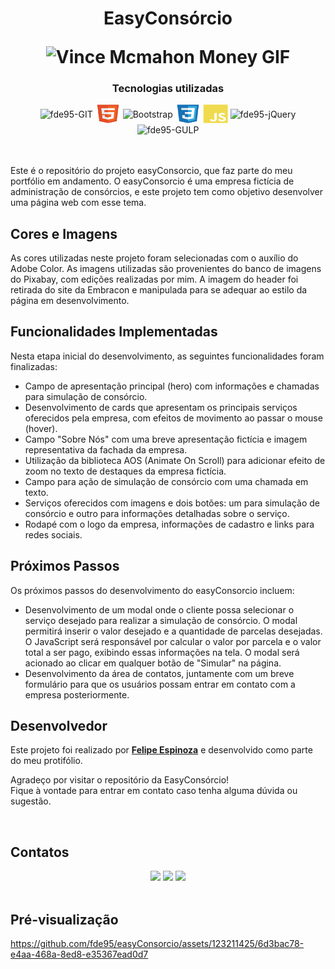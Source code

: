 <h1 align="center">
  <p align="center">EasyConsórcio</p>
  <img width="500" src="https://media.giphy.com/media/YRw676NBrmPeM/giphy.gif" alt="Vince Mcmahon Money GIF"></a>
</h1>
<div style="display: inline_block">
   <div align="center">
   <h3>Tecnologias utilizadas</h3>
  <img align="center" alt="fde95-GIT" height="30" width="40" src="https://cdn.jsdelivr.net/gh/devicons/devicon/icons/git/git-original.svg">
  <img align="center" alt="fde95-HTML" height="30" width="40" src="https://raw.githubusercontent.com/devicons/devicon/master/icons/html5/html5-original.svg">
  <img align="center" alt="Bootstrap" height="35" width="40" src="https://cdn.jsdelivr.net/gh/devicons/devicon/icons/bootstrap/bootstrap-original.svg">
  <img align="center" alt="fde95-CSS" height="30" width="40" src="https://raw.githubusercontent.com/devicons/devicon/master/icons/css3/css3-original.svg">
  <img align="center" alt="fde95-Js" height="30" width="40" src="https://raw.githubusercontent.com/devicons/devicon/master/icons/javascript/javascript-plain.svg">
  <img align="center" alt="fde95-jQuery" height="30" width="40" src="https://cdn.jsdelivr.net/gh/devicons/devicon/icons/jquery/jquery-original.svg">
  <img align="center" alt="fde95-GULP" height="60" width="40" src="https://cdn.jsdelivr.net/gh/devicons/devicon/icons/gulp/gulp-plain.svg">
</div>
  <br>
  <br>
    <p>Este é o repositório do projeto easyConsorcio, que faz parte do meu portfólio em andamento. O easyConsorcio é uma empresa fictícia de administração de consórcios, e este projeto tem como objetivo desenvolver uma página web com esse tema.</p>
  <h2>Cores e Imagens</h2>
  <p>As cores utilizadas neste projeto foram selecionadas com o auxílio do Adobe Color. As imagens utilizadas são provenientes do banco de imagens do Pixabay, com edições realizadas por mim. A imagem do header foi retirada do site da Embracon e manipulada para se adequar ao estilo da página em desenvolvimento.</p>
  <h2>Funcionalidades Implementadas</h2>
  <p>Nesta etapa inicial do desenvolvimento, as seguintes funcionalidades foram finalizadas:</p>
  <ul>
    <li>Campo de apresentação principal (hero) com informações e chamadas para simulação de consórcio.</li>
    <li>Desenvolvimento de cards que apresentam os principais serviços oferecidos pela empresa, com efeitos de movimento ao passar o mouse (hover).</li>
    <li>Campo "Sobre Nós" com uma breve apresentação fictícia e imagem representativa da fachada da empresa.</li>
    <li>Utilização da biblioteca AOS (Animate On Scroll) para adicionar efeito de zoom no texto de destaques da empresa fictícia.</li>
    <li>Campo para ação de simulação de consórcio com uma chamada em texto.</li>
    <li>Serviços oferecidos com imagens e dois botões: um para simulação de consórcio e outro para informações detalhadas sobre o serviço.</li>
    <li>Rodapé com o logo da empresa, informações de cadastro e links para redes sociais.</li>
  </ul>
  <h2>Próximos Passos</h2>
  <p>Os próximos passos do desenvolvimento do easyConsorcio incluem:</p>
  <ul>
    <li>Desenvolvimento de um modal onde o cliente possa selecionar o serviço desejado para realizar a simulação de consórcio. O modal permitirá inserir o valor desejado e a quantidade de parcelas desejadas. O JavaScript será responsável por calcular o valor por parcela e o valor total a ser pago, exibindo essas informações na tela. O modal será acionado ao clicar em qualquer botão de "Simular" na página.</li>
    <li>Desenvolvimento da área de contatos, juntamente com um breve formulário para que os usuários possam entrar em contato com a empresa posteriormente.</li>
  </ul>
    <h2>Desenvolvedor</h2>
   <p>Este projeto foi realizado por <a href="https://linktr.ee/fde95" target="_blank"><b>Felipe Espinoza</b></a> e desenvolvido como parte do meu protifólio.</p>
   <p>Agradeço por visitar o repositório da EasyConsórcio! 
   <br>Fique à vontade para entrar em contato caso tenha alguma dúvida ou sugestão.</p>
  <br>
  <h2>Contatos</h2>
  <div style="display: inline_block" align="center">
   <a href="https://instagram.com/fde.95" target="_blank"><img src="https://img.shields.io/badge/Instagram-E4405F?style=for-the-badge&logo=instagram&logoColor=white" target="_blank"></a>
   <a href = "mailto:fdespinoza95@gmail.com"><img src="https://img.shields.io/badge/Gmail-D14836?style=for-the-badge&logo=gmail&logoColor=white" target="_blank"></a>
   <a href="https://www.linkedin.com/in/fde95" target="_blank"><img src="https://img.shields.io/badge/LinkedIn-0077B5?style=for-the-badge&logo=linkedin&logoColor=white" target="_blank"></a> 
  </div>
  <br>
  <h2>
   Pré-visualização
  </h2>
  
  https://github.com/fde95/easyConsorcio/assets/123211425/6d3bac78-e4aa-468a-8ed8-e35367ead0d7



